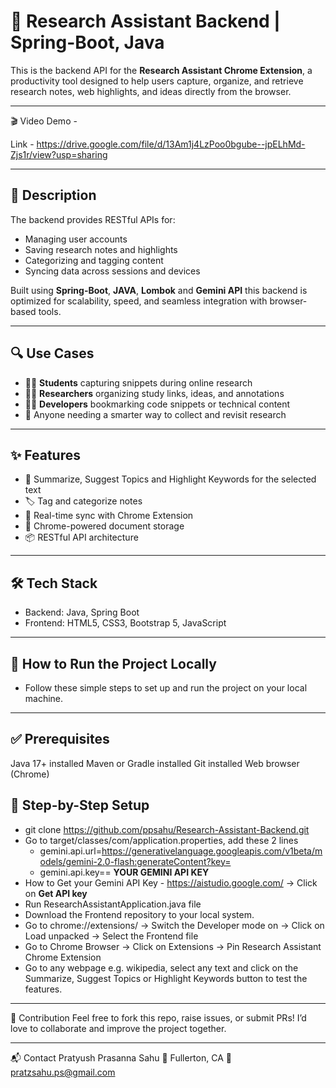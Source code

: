 # 🧠 Research Assistant Backend | Spring-Boot, Java

This is the backend API for the **Research Assistant Chrome Extension**, a productivity tool designed to help users capture, organize, and retrieve research notes, web highlights, and ideas directly from the browser.

---

🎬 Video Demo -

Link - https://drive.google.com/file/d/13Am1j4LzPoo0bgube--jpELhMd-Zjs1r/view?usp=sharing

---

## 🚀 Description

The backend provides RESTful APIs for:

- Managing user accounts
- Saving research notes and highlights
- Categorizing and tagging content
- Syncing data across sessions and devices

Built using **Spring-Boot**, **JAVA**, **Lombok** and  **Gemini API** this backend is optimized for scalability, speed, and seamless integration with browser-based tools.

---

## 🔍 Use Cases

- 🧑‍🎓 **Students** capturing snippets during online research
- 🧑‍💼 **Researchers** organizing study links, ideas, and annotations
- 🧑‍💻 **Developers** bookmarking code snippets or technical content
- 🧠 Anyone needing a smarter way to collect and revisit research

---

## ✨ Features

- 📝 Summarize, Suggest Topics and Highlight Keywords for the selected text
- 🏷️ Tag and categorize notes
- 🔄 Real-time sync with Chrome Extension
- 📁 Chrome-powered document storage
- 📦 RESTful API architecture

---

## 🛠️ Tech Stack
- Backend: Java, Spring Boot
- Frontend: HTML5, CSS3, Bootstrap 5, JavaScript

---

## 🔧 How to Run the Project Locally
- Follow these simple steps to set up and run the project on your local machine.

---

## ✅ Prerequisites
Java 17+ installed
Maven or Gradle installed
Git installed
Web browser (Chrome)

## 📝 Step-by-Step Setup

- git clone https://github.com/ppsahu/Research-Assistant-Backend.git
- Go to target/classes/com/application.properties, add these 2 lines
    - gemini.api.url=https://generativelanguage.googleapis.com/v1beta/models/gemini-2.0-flash:generateContent?key=
    - gemini.api.key== **YOUR GEMINI API KEY**
- How to Get your Gemini API Key - https://aistudio.google.com/ -> Click on **Get API key**
- Run ResearchAssistantApplication.java file
- Download the Frontend repository to your local system.
- Go to chrome://extensions/ -> Switch the Developer mode on -> Click on Load unpacked -> Select the Frontend file 
- Go to Chrome Browser -> Click on Extensions -> Pin Research Assistant Chrome Extension
- Go to any webpage e.g. wikipedia, select any text and click on the Summarize, Suggest Topics or Highlight Keywords button to test the features.

---

🤝 Contribution Feel free to fork this repo, raise issues, or submit PRs! I’d love to collaborate and improve the project together.

---

📬 Contact Pratyush Prasanna Sahu 📍 Fullerton, CA 📧 pratzsahu.ps@gmail.com